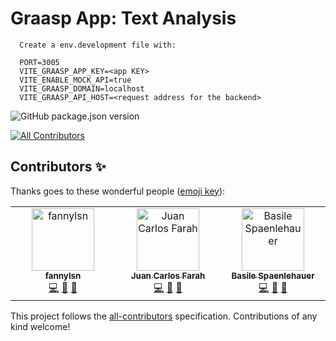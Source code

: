 # Graasp App: Text Analysis

```
  Create a env.development file with:

  PORT=3005
  VITE_GRAASP_APP_KEY=<app KEY>
  VITE_ENABLE_MOCK_API=true
  VITE_GRAASP_DOMAIN=localhost
  VITE_GRAASP_API_HOST=<request address for the backend>
```

![GitHub package.json version](https://img.shields.io/github/package-json/v/graasp/graasp-app-text-analysis?color=green&style=flat-square)

<!-- ALL-CONTRIBUTORS-BADGE:START - Do not remove or modify this section -->

[![All Contributors](https://img.shields.io/badge/all_contributors-2-orange.svg?style=flat-square)](#contributors-)

<!-- ALL-CONTRIBUTORS-BADGE:END -->

## Contributors ✨

Thanks goes to these wonderful people ([emoji key](https://allcontributors.org/docs/en/emoji-key)):

<!-- ALL-CONTRIBUTORS-LIST:START - Do not remove or modify this section -->
<!-- prettier-ignore-start -->
<!-- markdownlint-disable -->
<table>
  <tbody>
    <tr>
      <td align="center" valign="top" width="14.28%"><a href="https://github.com/fannylsn"><img src="https://avatars.githubusercontent.com/u/91012518?v=4?s=100" width="100px;" alt="fannylsn"/><br /><sub><b>fannylsn</b></sub></a><br /><a href="https://github.com/graasp/graasp-app-text-analysis/commits?author=fannylsn" title="Code">💻</a> <a href="#ideas-fannylsn" title="Ideas, Planning, & Feedback">🤔</a> <a href="#design-fannylsn" title="Design">🎨</a></td>
      <td align="center" valign="top" width="14.28%"><a href="https://juancarlosfarah.com"><img src="https://avatars.githubusercontent.com/u/1707188?v=4?s=100" width="100px;" alt="Juan Carlos Farah"/><br /><sub><b>Juan Carlos Farah</b></sub></a><br /><a href="https://github.com/graasp/graasp-app-text-analysis/commits?author=juancarlosfarah" title="Code">💻</a> <a href="#ideas-juancarlosfarah" title="Ideas, Planning, & Feedback">🤔</a> <a href="#design-juancarlosfarah" title="Design">🎨</a></td>
      <td align="center" valign="top" width="14.28%"><a href="https://github.com/spaenleh"><img src="https://avatars.githubusercontent.com/u/39373170?v=4?s=100" width="100px;" alt="Basile Spaenlehauer"/><br /><sub><b>Basile Spaenlehauer</b></sub></a><br /><a href="https://github.com/graasp/graasp-app-text-analysis/commits?author=spaenleh" title="Code">💻</a> <a href="#ideas-spaenleh" title="Ideas, Planning, & Feedback">🤔</a> <a href="#design-spaenleh" title="Design">🎨</a></td>
    </tr>
  </tbody>
</table>

<!-- markdownlint-restore -->
<!-- prettier-ignore-end -->

<!-- ALL-CONTRIBUTORS-LIST:END -->

This project follows the [all-contributors](https://github.com/all-contributors/all-contributors) specification. Contributions of any kind welcome!
